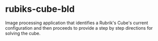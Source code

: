 # rubiks-cube-bld

Image processing application that identifies a Rubrik's Cube's current configuration and then proceeds to provide a step by step directions for solving the cube. 
